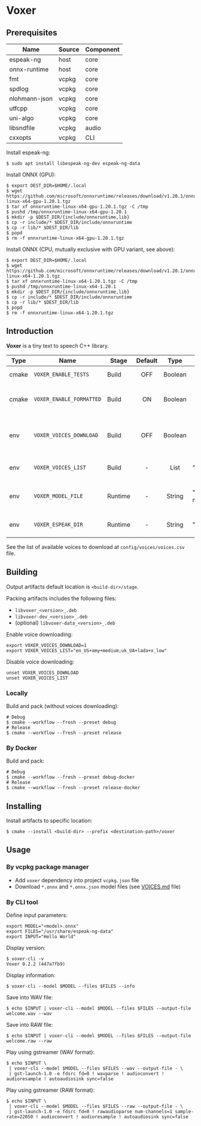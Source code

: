 # Voxer

## Prerequisites

| Name          | Source | Component |
|---------------|--------|-----------|
| espeak-ng     | host   | core      |
| onnx-runtime  | host   | core      |
| fmt           | vcpkg  | core      |
| spdlog        | vcpkg  | core      |
| nlohmann-json | vcpkg  | core      |
| utfcpp        | vcpkg  | core      |
| uni-algo      | vcpkg  | core      |
| libsndfile    | vcpkg  | audio     |
| cxxopts       | vcpkg  | CLI       |

Install espeak-ng:

```shell
$ sudo apt install libespeak-ng-dev espeak-ng-data 
```

Install ONNX (GPU):

```shell
$ export DEST_DIR=$HOME/.local
$ wget https://github.com/microsoft/onnxruntime/releases/download/v1.20.1/onnxruntime-linux-x64-gpu-1.20.1.tgz
$ tar xf onnxruntime-linux-x64-gpu-1.20.1.tgz -C /tmp
$ pushd /tmp/onnxruntime-linux-x64-gpu-1.20.1
$ mkdir -p $DEST_DIR/{include/onnxruntime,lib}
$ cp -r include/* $DEST_DIR/include/onnxruntime
$ cp -r lib/* $DEST_DIR/lib
$ popd
$ rm -f onnxruntime-linux-x64-gpu-1.20.1.tgz
```

Install ONNX (CPU, mutually exclusive with GPU variant, see above):

```shell
$ export DEST_DIR=$HOME/.local
$ wget https://github.com/microsoft/onnxruntime/releases/download/v1.20.1/onnxruntime-linux-x64-1.20.1.tgz
$ tar xf onnxruntime-linux-x64-1.20.1.tgz -C /tmp
$ pushd /tmp/onnxruntime-linux-x64-1.20.1
$ mkdir -p $DEST_DIR/{include/onnxruntime,lib}
$ cp -r include/* $DEST_DIR/include/onnxruntime
$ cp -r lib/* $DEST_DIR/lib
$ popd
$ rm -f onnxruntime-linux-x64-1.20.1.tgz
````

## Introduction

**Voxer** is a tiny text to speech C++ library.

| Type  | Name                     | Stage   | Default |  Type   | Example                                         | Description                               |
|-------|--------------------------|---------|:-------:|:-------:|-------------------------------------------------|-------------------------------------------|
| cmake | `VOXER_ENABLE_TESTS`     | Build   |   OFF   | Boolean |                                                 | Enable unit tests                         |
| cmake | `VOXER_ENABLE_FORMATTED` | Build   |   ON    | Boolean |                                                 | Enable formatted audio data support       |
| env   | `VOXER_VOICES_DOWNLOAD`  | Build   |   OFF   | Boolean |                                                 | Enable voices downloading while building  |
| env   | `VOXER_VOICES_LIST`      | Build   |    -    |  List   | "en_US+amy+medium;uk_UA+lada+x_low"             | Set the list of voices to download        |
| env   | `VOXER_MODEL_FILE`       | Runtime |    -    | String  | "/usr/share/voxer/voices/en_US-amy-medium.onnx" | Set the path to voice model file (*.onnx) |
| env   | `VOXER_ESPEAK_DIR`       | Runtime |    -    | String  | "/usr/lib/espeak-ng-data"                       | Set The path to eSpeak-Ng files           |

See the list of available voices to download at `config/voices/voices.csv` file.

## Building

Output artifacts default location is `<build-dir>/stage`.

Packing artifacts includes the following files:

* `libvoxer_<version>_.deb`
* `libvoxer-dev_<version>_.deb`
* (optional) `libvoxer-data_<version>_.deb`

Enable voice downloading:

```shell
export VOXER_VOICES_DOWNLOAD=1
export VOXER_VOICES_LIST="en_US+amy+medium;uk_UA+lada+x_low"
```

Disable voice downloading:

```shell
unset VOXER_VOICES_DOWNLOAD
unset VOXER_VOICES_LIST
```

### Locally

Build and pack (without voices downloading):

```shell
# Debug
$ cmake --workflow --fresh --preset debug
# Release
$ cmake --workflow --fresh --preset release
```

### By Docker

Build and pack:

```shell
# Debug
$ cmake --workflow --fresh --preset debug-docker
# Release
$ cmake --workflow --fresh --preset release-docker
```

## Installing

Install artifacts to specific location:

```shell
$ cmake --install <build-dir> --prefix <destination-path>/voxer
```

## Usage

### By vcpkg package manager

* Add `voxer` dependency into project `vcpkg.json` file
* Download `*.onnx` and `*.onnx.json` model files (see [VOICES.md](VOICES.md) file)

### By CLI tool

Define input parameters:

```shell
export MODEL="<model>.onnx"
export FILES="/usr/share/espeak-ng-data"
export INPUT="Hello World"
```

Display version:

```shell
$ voxer-cli -v
Voxer 0.2.2 (447a7fb9)
```

Display information:

```shell
$ voxer-cli --model $MODEL --files $FILES --info
```

Save into WAV file:

```shell
$ echo $INPUT | voxer-cli --model $MODEL --files $FILES --output-file welcome.wav --wav
```

Save into RAW file:

```shell
$ echo $INPUT | voxer-cli --model $MODEL --files $FILES --output-file welcome.raw --raw
```

Play using gstreamer (WAV format):

```shell
$ echo $INPUT \
 | voxer-cli --model $MODEL --files $FILES --wav --output-file - \
 | gst-launch-1.0 -e fdsrc fd=0 ! wavparse ! audioconvert ! audioresample ! autoaudiosink sync=false
```

Play using gstreamer (RAW format):

```shell
$ echo $INPUT \
 | voxer-cli --model $MODEL --files $FILES --raw --output-file - \
 | gst-launch-1.0 -e fdsrc fd=0 ! rawaudioparse num-channels=1 sample-rate=22050 ! audioconvert ! audioresample ! autoaudiosink sync=false
```
